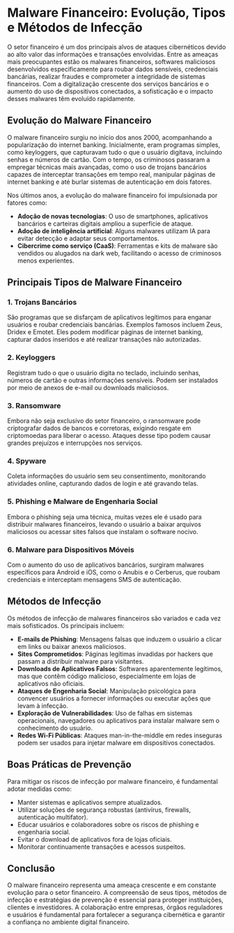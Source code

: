 # Malware Financeiro: Evolução, Tipos e Métodos de Infecção

O setor financeiro é um dos principais alvos de ataques cibernéticos devido ao alto valor das informações e transações envolvidas. Entre as ameaças mais preocupantes estão os malwares financeiros, softwares maliciosos desenvolvidos especificamente para roubar dados sensíveis, credenciais bancárias, realizar fraudes e comprometer a integridade de sistemas financeiros. Com a digitalização crescente dos serviços bancários e o aumento do uso de dispositivos conectados, a sofisticação e o impacto desses malwares têm evoluído rapidamente.

## Evolução do Malware Financeiro

O malware financeiro surgiu no início dos anos 2000, acompanhando a popularização do internet banking. Inicialmente, eram programas simples, como keyloggers, que capturavam tudo o que o usuário digitava, incluindo senhas e números de cartão. Com o tempo, os criminosos passaram a empregar técnicas mais avançadas, como o uso de trojans bancários capazes de interceptar transações em tempo real, manipular páginas de internet banking e até burlar sistemas de autenticação em dois fatores.

Nos últimos anos, a evolução do malware financeiro foi impulsionada por fatores como:

- **Adoção de novas tecnologias**: O uso de smartphones, aplicativos bancários e carteiras digitais ampliou a superfície de ataque.
- **Adoção de inteligência artificial**: Alguns malwares utilizam IA para evitar detecção e adaptar seus comportamentos.
- **Cibercrime como serviço (CaaS)**: Ferramentas e kits de malware são vendidos ou alugados na dark web, facilitando o acesso de criminosos menos experientes.

## Principais Tipos de Malware Financeiro

### 1. **Trojans Bancários**
São programas que se disfarçam de aplicativos legítimos para enganar usuários e roubar credenciais bancárias. Exemplos famosos incluem Zeus, Dridex e Emotet. Eles podem modificar páginas de internet banking, capturar dados inseridos e até realizar transações não autorizadas.

### 2. **Keyloggers**
Registram tudo o que o usuário digita no teclado, incluindo senhas, números de cartão e outras informações sensíveis. Podem ser instalados por meio de anexos de e-mail ou downloads maliciosos.

### 3. **Ransomware**
Embora não seja exclusivo do setor financeiro, o ransomware pode criptografar dados de bancos e corretoras, exigindo resgate em criptomoedas para liberar o acesso. Ataques desse tipo podem causar grandes prejuízos e interrupções nos serviços.

### 4. **Spyware**
Coleta informações do usuário sem seu consentimento, monitorando atividades online, capturando dados de login e até gravando telas.

### 5. **Phishing e Malware de Engenharia Social**
Embora o phishing seja uma técnica, muitas vezes ele é usado para distribuir malwares financeiros, levando o usuário a baixar arquivos maliciosos ou acessar sites falsos que instalam o software nocivo.

### 6. **Malware para Dispositivos Móveis**
Com o aumento do uso de aplicativos bancários, surgiram malwares específicos para Android e iOS, como o Anubis e o Cerberus, que roubam credenciais e interceptam mensagens SMS de autenticação.

## Métodos de Infecção

Os métodos de infecção de malwares financeiros são variados e cada vez mais sofisticados. Os principais incluem:

- **E-mails de Phishing**: Mensagens falsas que induzem o usuário a clicar em links ou baixar anexos maliciosos.
- **Sites Comprometidos**: Páginas legítimas invadidas por hackers que passam a distribuir malware para visitantes.
- **Downloads de Aplicativos Falsos**: Softwares aparentemente legítimos, mas que contêm código malicioso, especialmente em lojas de aplicativos não oficiais.
- **Ataques de Engenharia Social**: Manipulação psicológica para convencer usuários a fornecer informações ou executar ações que levam à infecção.
- **Exploração de Vulnerabilidades**: Uso de falhas em sistemas operacionais, navegadores ou aplicativos para instalar malware sem o conhecimento do usuário.
- **Redes Wi-Fi Públicas**: Ataques man-in-the-middle em redes inseguras podem ser usados para injetar malware em dispositivos conectados.

## Boas Práticas de Prevenção

Para mitigar os riscos de infecção por malware financeiro, é fundamental adotar medidas como:

- Manter sistemas e aplicativos sempre atualizados.
- Utilizar soluções de segurança robustas (antivírus, firewalls, autenticação multifator).
- Educar usuários e colaboradores sobre os riscos de phishing e engenharia social.
- Evitar o download de aplicativos fora de lojas oficiais.
- Monitorar continuamente transações e acessos suspeitos.

## Conclusão

O malware financeiro representa uma ameaça crescente e em constante evolução para o setor financeiro. A compreensão de seus tipos, métodos de infecção e estratégias de prevenção é essencial para proteger instituições, clientes e investidores. A colaboração entre empresas, órgãos reguladores e usuários é fundamental para fortalecer a segurança cibernética e garantir a confiança no ambiente digital financeiro.